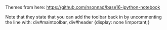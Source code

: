 Themes from here: https://github.com/nsonnad/base16-ipython-notebook

Note that they state that you can add the toolbar back in by uncommenting the line with:
	div#maintoolbar, div#header {display: none !important;}
